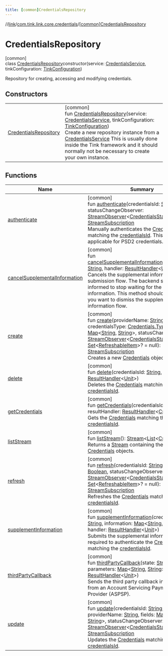 ```yaml
---
title: [common]CredentialsRepository
---
```

//[link](../../../index.html)/[com.tink.link.core.credentials](../index.html)/[[common]CredentialsRepository](index.html)



# CredentialsRepository



[common]\
class [CredentialsRepository](index.html)constructor(service: [CredentialsService](../../com.tink.service.credentials/[common]-credentials-service/index.html), tinkConfiguration: [TinkConfiguration](../../com.tink.service.network/[common]-tink-configuration/index.html))

Repository for creating, accessing and modifying credentials.



## Constructors


| | |
|---|---|
| [CredentialsRepository](-credentials-repository.html) | [common]<br>fun [CredentialsRepository](-credentials-repository.html)(service: [CredentialsService](../../com.tink.service.credentials/[common]-credentials-service/index.html), tinkConfiguration: [TinkConfiguration](../../com.tink.service.network/[common]-tink-configuration/index.html))<br>Create a new repository instance from a [CredentialsService](../../com.tink.service.credentials/[common]-credentials-service/index.html) This is usually done inside the Tink framework and it should normally not be necessary to create your own instance. |


## Functions


| Name | Summary |
|---|---|
| [authenticate](authenticate.html) | [common]<br>fun [authenticate](authenticate.html)(credentialsId: [String](https://kotlinlang.org/api/latest/jvm/stdlib/kotlin/-string/index.html), statusChangeObserver: [StreamObserver](../../com.tink.service.streaming.publisher/[common]-stream-observer/index.html)&lt;[CredentialsStatus](../[common]-credentials-status/index.html)&gt;): [StreamSubscription](../../com.tink.service.streaming.publisher/[common]-stream-subscription/index.html)<br>Manually authenticates the [Credentials](../../com.tink.model.credentials/[common]-credentials/index.html) matching the [credentialsId](authenticate.html). This is only applicable for PSD2 credentials. |
| [cancelSupplementalInformation](cancel-supplemental-information.html) | [common]<br>fun [cancelSupplementalInformation](cancel-supplemental-information.html)(credentialsId: [String](https://kotlinlang.org/api/latest/jvm/stdlib/kotlin/-string/index.html), handler: [ResultHandler](../../com.tink.service.handler/[common]-result-handler/index.html)&lt;[Unit](https://kotlinlang.org/api/latest/jvm/stdlib/kotlin/-unit/index.html)&gt;)<br>Cancels the supplemental information submission flow. The backend service is informed to stop waiting for the supplemental information. This method should be called if you want to dismiss the supplemental information flow. |
| [create](create.html) | [common]<br>fun [create](create.html)(providerName: [String](https://kotlinlang.org/api/latest/jvm/stdlib/kotlin/-string/index.html), credentialsType: [Credentials.Type](../../com.tink.model.credentials/[common]-credentials/-type/index.html), fields: [Map](https://kotlinlang.org/api/latest/jvm/stdlib/kotlin.collections/-map/index.html)&lt;[String](https://kotlinlang.org/api/latest/jvm/stdlib/kotlin/-string/index.html), [String](https://kotlinlang.org/api/latest/jvm/stdlib/kotlin/-string/index.html)&gt;, statusChangeObserver: [StreamObserver](../../com.tink.service.streaming.publisher/[common]-stream-observer/index.html)&lt;[CredentialsStatus](../[common]-credentials-status/index.html)&gt;, items: [Set](https://kotlinlang.org/api/latest/jvm/stdlib/kotlin.collections/-set/index.html)&lt;[RefreshableItem](../../com.tink.model.credentials/[common]-refreshable-item/index.html)&gt;? = null): [StreamSubscription](../../com.tink.service.streaming.publisher/[common]-stream-subscription/index.html)<br>Creates a new [Credentials](../../com.tink.model.credentials/[common]-credentials/index.html) object. |
| [delete](delete.html) | [common]<br>fun [delete](delete.html)(credentialsId: [String](https://kotlinlang.org/api/latest/jvm/stdlib/kotlin/-string/index.html), resultHandler: [ResultHandler](../../com.tink.service.handler/[common]-result-handler/index.html)&lt;[Unit](https://kotlinlang.org/api/latest/jvm/stdlib/kotlin/-unit/index.html)&gt;)<br>Deletes the [Credentials](../../com.tink.model.credentials/[common]-credentials/index.html) matching the [credentialsId](delete.html). |
| [getCredentials](get-credentials.html) | [common]<br>fun [getCredentials](get-credentials.html)(credentialsId: [String](https://kotlinlang.org/api/latest/jvm/stdlib/kotlin/-string/index.html), resultHandler: [ResultHandler](../../com.tink.service.handler/[common]-result-handler/index.html)&lt;[Credentials](../../com.tink.model.credentials/[common]-credentials/index.html)&gt;)<br>Gets the [Credentials](../../com.tink.model.credentials/[common]-credentials/index.html) matching the [credentialsId](get-credentials.html). |
| [listStream](list-stream.html) | [common]<br>fun [listStream](list-stream.html)(): [Stream](../../com.tink.service.streaming.publisher/[common]-stream/index.html)&lt;[List](https://kotlinlang.org/api/latest/jvm/stdlib/kotlin.collections/-list/index.html)&lt;[Credentials](../../com.tink.model.credentials/[common]-credentials/index.html)&gt;&gt;<br>Returns a [Stream](../../com.tink.service.streaming.publisher/[common]-stream/index.html) containing the list of [Credentials](../../com.tink.model.credentials/[common]-credentials/index.html) objects. |
| [refresh](refresh.html) | [common]<br>fun [refresh](refresh.html)(credentialsId: [String](https://kotlinlang.org/api/latest/jvm/stdlib/kotlin/-string/index.html), authenticate: [Boolean](https://kotlinlang.org/api/latest/jvm/stdlib/kotlin/-boolean/index.html), statusChangeObserver: [StreamObserver](../../com.tink.service.streaming.publisher/[common]-stream-observer/index.html)&lt;[CredentialsStatus](../[common]-credentials-status/index.html)&gt;, items: [Set](https://kotlinlang.org/api/latest/jvm/stdlib/kotlin.collections/-set/index.html)&lt;[RefreshableItem](../../com.tink.model.credentials/[common]-refreshable-item/index.html)&gt;? = null): [StreamSubscription](../../com.tink.service.streaming.publisher/[common]-stream-subscription/index.html)<br>Refreshes the [Credentials](../../com.tink.model.credentials/[common]-credentials/index.html) matching the [credentialsId](refresh.html). |
| [supplementInformation](supplement-information.html) | [common]<br>fun [supplementInformation](supplement-information.html)(credentialsId: [String](https://kotlinlang.org/api/latest/jvm/stdlib/kotlin/-string/index.html), information: [Map](https://kotlinlang.org/api/latest/jvm/stdlib/kotlin.collections/-map/index.html)&lt;[String](https://kotlinlang.org/api/latest/jvm/stdlib/kotlin/-string/index.html), [String](https://kotlinlang.org/api/latest/jvm/stdlib/kotlin/-string/index.html)&gt;, handler: [ResultHandler](../../com.tink.service.handler/[common]-result-handler/index.html)&lt;[Unit](https://kotlinlang.org/api/latest/jvm/stdlib/kotlin/-unit/index.html)&gt;)<br>Submits the supplemental information required to authenticate the [Credentials](../../com.tink.model.credentials/[common]-credentials/index.html) matching the [credentialsId](supplement-information.html). |
| [thirdPartyCallback](third-party-callback.html) | [common]<br>fun [thirdPartyCallback](third-party-callback.html)(state: [String](https://kotlinlang.org/api/latest/jvm/stdlib/kotlin/-string/index.html), parameters: [Map](https://kotlinlang.org/api/latest/jvm/stdlib/kotlin.collections/-map/index.html)&lt;[String](https://kotlinlang.org/api/latest/jvm/stdlib/kotlin/-string/index.html), [String](https://kotlinlang.org/api/latest/jvm/stdlib/kotlin/-string/index.html)&gt;, handler: [ResultHandler](../../com.tink.service.handler/[common]-result-handler/index.html)&lt;[Unit](https://kotlinlang.org/api/latest/jvm/stdlib/kotlin/-unit/index.html)&gt;)<br>Sends the third party callback information from an Account Servicing Payment Service Provider (ASPSP). |
| [update](update.html) | [common]<br>fun [update](update.html)(credentialsId: [String](https://kotlinlang.org/api/latest/jvm/stdlib/kotlin/-string/index.html), providerName: [String](https://kotlinlang.org/api/latest/jvm/stdlib/kotlin/-string/index.html), fields: [Map](https://kotlinlang.org/api/latest/jvm/stdlib/kotlin.collections/-map/index.html)&lt;[String](https://kotlinlang.org/api/latest/jvm/stdlib/kotlin/-string/index.html), [String](https://kotlinlang.org/api/latest/jvm/stdlib/kotlin/-string/index.html)&gt;, statusChangeObserver: [StreamObserver](../../com.tink.service.streaming.publisher/[common]-stream-observer/index.html)&lt;[CredentialsStatus](../[common]-credentials-status/index.html)&gt;): [StreamSubscription](../../com.tink.service.streaming.publisher/[common]-stream-subscription/index.html)<br>Updates the [Credentials](../../com.tink.model.credentials/[common]-credentials/index.html) matching the [credentialsId](update.html). |

